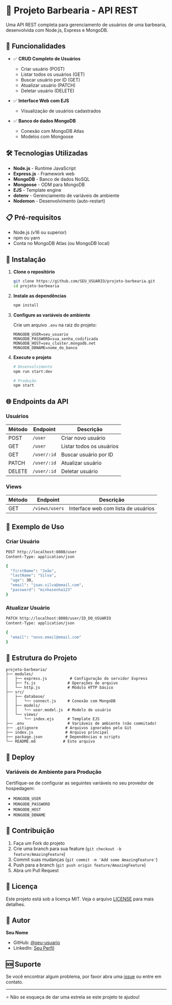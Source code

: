 # 💈 Projeto Barbearia - API REST

Uma API REST completa para gerenciamento de usuários de uma barbearia, desenvolvida com Node.js, Express e MongoDB.

## 🚀 Funcionalidades

- ✅ **CRUD Completo de Usuários**
  - Criar usuário (POST)
  - Listar todos os usuários (GET)
  - Buscar usuário por ID (GET)
  - Atualizar usuário (PATCH)
  - Deletar usuário (DELETE)

- ✅ **Interface Web com EJS**
  - Visualização de usuários cadastrados

- ✅ **Banco de dados MongoDB**
  - Conexão com MongoDB Atlas
  - Modelos com Mongoose

## 🛠️ Tecnologias Utilizadas

- **Node.js** - Runtime JavaScript
- **Express.js** - Framework web
- **MongoDB** - Banco de dados NoSQL
- **Mongoose** - ODM para MongoDB
- **EJS** - Template engine
- **dotenv** - Gerenciamento de variáveis de ambiente
- **Nodemon** - Desenvolvimento (auto-restart)

## 📋 Pré-requisitos

- Node.js (v16 ou superior)
- npm ou yarn
- Conta no MongoDB Atlas (ou MongoDB local)

## 🔧 Instalação

1. **Clone o repositório**
   ```bash
   git clone https://github.com/SEU_USUARIO/projeto-barbearia.git
   cd projeto-barbearia
   ```

2. **Instale as dependências**
   ```bash
   npm install
   ```

3. **Configure as variáveis de ambiente**
   
   Crie um arquivo `.env` na raiz do projeto:
   ```env
   MONGODB_USER=seu_usuario
   MONGODB_PASSWORD=sua_senha_codificada
   MONGODB_HOST=seu_cluster.mongodb.net
   MONGODB_DBNAME=nome_do_banco
   ```

4. **Execute o projeto**
   ```bash
   # Desenvolvimento
   npm run start:dev
   
   # Produção
   npm start
   ```

## 🌐 Endpoints da API

### Usuários

| Método | Endpoint | Descrição |
|--------|----------|-----------|
| POST | `/user` | Criar novo usuário |
| GET | `/user` | Listar todos os usuários |
| GET | `/user/:id` | Buscar usuário por ID |
| PATCH | `/user/:id` | Atualizar usuário |
| DELETE | `/user/:id` | Deletar usuário |

### Views

| Método | Endpoint | Descrição |
|--------|----------|-----------|
| GET | `/views/users` | Interface web com lista de usuários |

## 📝 Exemplo de Uso

### Criar Usuário
```bash
POST http://localhost:8080/user
Content-Type: application/json

{
  "firstName": "João",
  "lastName": "Silva",
  "age": 30,
  "email": "joao.silva@email.com",
  "password": "minhasenha123"
}
```

### Atualizar Usuário
```bash
PATCH http://localhost:8080/user/ID_DO_USUARIO
Content-Type: application/json

{
  "email": "novo.email@email.com"
}
```

## 📁 Estrutura do Projeto

```
projeto-barbearia/
├── modules/
│   ├── express.js          # Configuração do servidor Express
│   ├── fs.js              # Operações de arquivo
│   └── http.js            # Módulo HTTP básico
├── src/
│   ├── database/
│   │   └── connect.js     # Conexão com MongoDB
│   ├── models/
│   │   └── user.model.js  # Modelo de usuário
│   └── views/
│       └── index.ejs      # Template EJS
├── .env                   # Variáveis de ambiente (não commitado)
├── .gitignore            # Arquivos ignorados pelo Git
├── index.js              # Arquivo principal
├── package.json          # Dependências e scripts
└── README.md            # Este arquivo
```

## 🚀 Deploy

### Variáveis de Ambiente para Produção
Certifique-se de configurar as seguintes variáveis no seu provedor de hospedagem:

- `MONGODB_USER`
- `MONGODB_PASSWORD`
- `MONGODB_HOST`
- `MONGODB_DBNAME`

## 🤝 Contribuição

1. Faça um Fork do projeto
2. Crie uma branch para sua feature (`git checkout -b feature/AmazingFeature`)
3. Commit suas mudanças (`git commit -m 'Add some AmazingFeature'`)
4. Push para a branch (`git push origin feature/AmazingFeature`)
5. Abra um Pull Request

## 📄 Licença

Este projeto está sob a licença MIT. Veja o arquivo [LICENSE](LICENSE) para mais detalhes.

## 👤 Autor

**Seu Nome**
- GitHub: [@seu-usuario](https://github.com/seu-usuario)
- LinkedIn: [Seu Perfil](https://linkedin.com/in/seu-perfil)

## 🆘 Suporte

Se você encontrar algum problema, por favor abra uma [issue](https://github.com/seu-usuario/projeto-barbearia/issues) ou entre em contato.

---

⭐ Não se esqueça de dar uma estrela se este projeto te ajudou!
